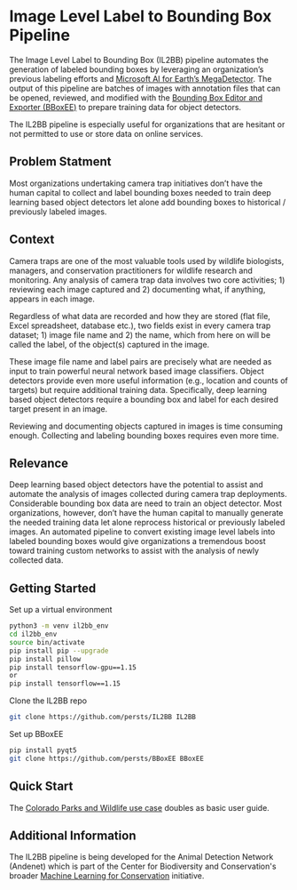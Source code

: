 # Image Level Label to Bounding Box Pipeline
The Image Level Label to Bounding Box (IL2BB) pipeline automates the generation of labeled bounding boxes by leveraging an organization’s previous labeling efforts and [Microsoft AI for Earth’s MegaDetector](https://github.com/microsoft/CameraTraps/). The output of this pipeline are batches of images with annotation files that can be opened, reviewed, and modified with the [Bounding Box Editor and Exporter (BBoxEE)](https://github.com/persts/BBoxEE) to prepare training data for object detectors.

The IL2BB pipeline is especially useful for organizations that are hesitant or not permitted to use or store data on online services.

## Problem Statment
Most organizations undertaking camera trap initiatives don’t have the human capital to collect and label bounding boxes needed to train deep learning based object detectors let alone add bounding boxes to historical / previously labeled images.

## Context
Camera traps are one of the most valuable tools used by wildlife biologists, managers, and conservation practitioners for wildlife research and monitoring. Any analysis of camera trap data involves two core activities; 1) reviewing each image captured and 2) documenting what, if anything, appears in each image. 

Regardless of what data are recorded and how they are stored (flat file, Excel spreadsheet, database etc.), two fields exist in every camera trap dataset; 1) image file name and 2) the name, which from here on will be called the label, of the object(s) captured in the image.

These image file name and label pairs are precisely what are needed as input to train powerful neural network based image classifiers. Object detectors provide even more useful information (e.g., location and counts of targets) but require additional training data. Specifically, deep learning based object detectors require a bounding box and label for each desired target present in an image.

Reviewing and documenting objects captured in images is time consuming enough. Collecting and labeling bounding boxes requires even more time.

## Relevance
Deep learning based object detectors have the potential to assist and automate the analysis of images collected during camera trap deployments. Considerable bounding box data are need to train an object detector. Most organizations, however, don’t have the human capital to manually generate the needed training data let alone reprocess historical or previously labeled images. An automated pipeline to convert existing image level labels into labeled bounding boxes would give organizations a tremendous boost toward training custom networks to assist with the analysis of newly collected data.

## Getting Started
Set up a virtual environment
```bash
python3 -m venv il2bb_env
cd il2bb_env
source bin/activate
pip install pip --upgrade
pip install pillow
pip install tensorflow-gpu==1.15
or
pip install tensorflow==1.15
```

Clone the IL2BB repo
```bash
git clone https://github.com/persts/IL2BB IL2BB
```

Set up BBoxEE
```bash
pip install pyqt5
git clone https://github.com/persts/BBoxEE BBoxEE
```

## Quick Start
The [Colorado Parks and Wildlife use case](./UseCase) doubles as basic user guide.

## Additional Information
The IL2BB pipeline is being developed for the Animal Detection Network (Andenet) which is part of the Center for Biodiversity and Conservation's broader [Machine Learning for Conservation](https://www.amnh.org/research/center-for-biodiversity-conservation/research-and-conservation/machine-learning-for-conservation) initiative.
